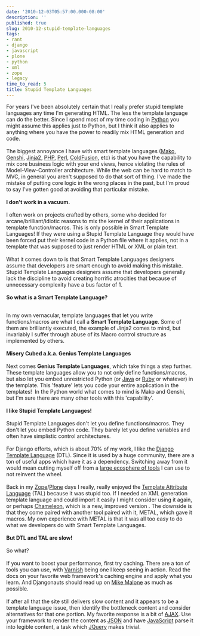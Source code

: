 ```yaml
---
date: '2010-12-03T05:57:00.000-08:00'
description: ''
published: true
slug: 2010-12-stupid-template-languages
tags:
- rant
- django
- javascript
- plone
- python
- xml
- zope
- legacy
time_to_read: 5
title: Stupid Template Languages
---
```


For years I've been absolutely certain that I really prefer stupid template languages any time I'm generating HTML. The less the template language can do the better. Since I spend most of my time coding in <a href="http://python.org/">Python</a> you might assume this applies just to Python, but I think it also applies to anything where you have the power to readily mix HTML generation and code.<br /><br />The biggest annoyance I have with smart template languages (<a href="http://www.makotemplates.org/">Mako</a>, <a href="http://genshi.edgewall.org/">Genshi</a>, <a href="http://jinja.pocoo.org/">Jinja2</a>, <a href="http://php.org/">PHP</a>, <a href="http://www.perl.org/">Perl</a>,&nbsp;<a href="http://en.wikipedia.org/wiki/ColdFusion">ColdFusion</a>,&nbsp;etc) is that you have the capability to mix core business logic with your end views, hence violating the rules of Model-View-Controller architecture. While the web can be hard to match to MVC, in general you aren't supposed to do that sort of thing.&nbsp;I've made the mistake of putting core logic in the wrong places in the past, but I'm proud to say I've gotten good at avoiding that particular mistake.<br /><br /><b>I don't work in a vacuum.</b><br /><br />I often work on projects crafted by others, some who decided for arcane/brilliant/idiotic reasons to mix the&nbsp;kernel&nbsp;of their applications in template function/macros. This is only possible in Smart Template Languages! If they were using a Stupid Template Language they would have been forced put their kernel code in a Python file where it applies, not in a template that was supposed to just render HTML or XML or plain text.<br /><br />What it comes down to is that Smart Template Languages designers assume that developers are smart enough to avoid making this mistake. Stupid Template Languages designers assume that developers generally lack the discipline to avoid creating horrific atrocities that because of unnecessary complexity have a bus factor of 1.<br /><br /><b>So what is a Smart Template Language?</b><br /><br /><div style="margin-bottom: 0px; margin-left: 0px; margin-right: 0px; margin-top: 0px;"><b></b>In my own vernacular, template languages that let you write functions/macros are what I call a <b>Smart Template Language</b>. Some of them are brilliantly executed, the example of Jinja2 comes to mind, but invariably I suffer through abuse of its Macro control structure as implemented by others.</div><div style="margin-bottom: 0px; margin-left: 0px; margin-right: 0px; margin-top: 0px;"><b><br /></b></div><div style="margin-bottom: 0px; margin-left: 0px; margin-right: 0px; margin-top: 0px;"><b>Misery Cubed a.k.a. Genius Template Languages</b></div><br />Next comes&nbsp;<b>Genius Template Languages</b>, which take things a step further. These template languages allow you to not only define functions/macros, but also let you embed unrestricted Python (or <a href="http://www.ruby-lang.org/en/">Java</a> or <a href="http://www.ruby-lang.org/en/">Ruby</a> or whatever) in the template. This 'feature' lets you code your entire application in the templates! &nbsp;In the Python world what comes to mind is Mako and Genshi, but I'm sure there are many other tools with this 'capability'.<br /><br /><b>I like Stupid Template Languages!</b><br /><br /><b></b>Stupid Template Languages don't let you define functions/macros. They don't let you embed Python code. They barely let you define variables and often have simplistic control architectures.<br /><br />For Django efforts, which is about 70% of my work, I like the <a href="http://docs.djangoproject.com/en/dev/topics/templates/">Django Template Language</a> (DTL). Since it is used by a huge community, there are a ton of useful apps which have it as a dependency. Switching away from it would mean cutting myself off from a <a href="http://djangopackages.com/">large ecosphere of tools</a>&nbsp;I can use to not reinvent the wheel.<br /><br />Back in my <a href="http://bluebream.zope.org/">Zope</a>/<a href="http://plone.org/">Plone</a> days I really, really enjoyed the <a href="http://en.wikipedia.org/wiki/Template_Attribute_Language">Template Attribute Language</a> (TAL) because it was stupid too. If I needed an XML generation template language and could import it easily I might consider using it again, or perhaps <a href="http://chameleon.repoze.org/docs/latest/zpt.html">Chameleon</a>, which is a new, improved version . The downside is that they come paired with another tool paired with it, METAL, which gave it macros. My own experience with METAL is that it was all too easy to do what we developers do with Smart Template Languages.<br /><br /><b>But DTL and TAL are slow!</b><br /><br /><b></b>So what?<br /><br />If you want to boost your performance, first try caching. There are a ton of tools you can use, with <a href="http://www.varnish-cache.org/">Varnish</a> being one I keep seeing in action. Read the docs on your favorite web framework's caching engine and apply what you learn. And Djangonauts should read up on <a href="http://www.slideshare.net/mmalone/scaling-django-1393282">Mike Malone</a> as much as possible.<br /><br />If after all that the site still delivers slow content and it appears to be a template language issue, then identify the bottleneck content and consider alternatives for that one portion. My favorite response is a bit of <a href="http://en.wikipedia.org/wiki/AJAX">AJAX</a>. Use your framework to render the content as <a href="http://en.wikipedia.org/wiki/JSON">JSON</a> and have <a href="http://en.wikipedia.org/wiki/JavaScript">JavaScript</a> parse it into legible content, a task which <a href="http://en.wikipedia.org/wiki/JQuery">JQuery</a> makes trivial.